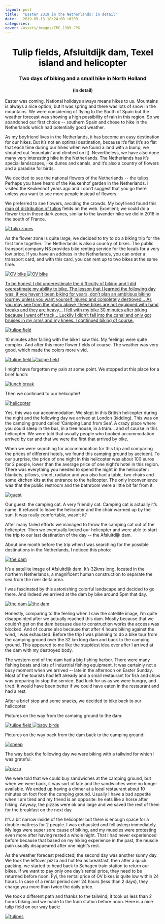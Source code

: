 ```yaml
---
layout: post
title:  "Easter 2019 in the Netherlands: in detail"
date:   2019-05-18 18:24:00 +0200
categories: 
cover: /assets/images/IMG_1389.JPG
---
```

<h1 style="color:black;text-align:center">Tulip fields, Afsluitdijk dam, Texel island and helicopter</h1>
<h3 style="color:black;text-align:center">Two days of biking and a small hike in North Holland</h3>
<h4 style="text-align:center">(in detail)</h4>

Easter was coming. National holidays always means hikes to us. Mountains is always a nice option, but it was spring and there was lots of snow in the mountains. We were considering of flying to the South of Spain but the weather forecast was showing a high possibility of rain in this region. So we abandoned our first choice -- southern Spain and chose to hike in the Netherlands which had potentially good weather.

As my boyfriend lives in the Netherlands, it has become an easy destination for our hikes. But it’s not an optimal destination, because it’s flat (it’s so flat that each time during our hikes when we found a land with a bump, we shouted out ‘mountain’ and climbed on it).  Nevertheless, we have also done many very interesting hike in the Netherlands. The Netherlands has it’s special landscapes, like dunes and canals, and it’s also a country of flowers and a paradise for birds. 

We decided to see the national flowers of the Netherlands -- the  tulips. Perhaps you have heard of the Keukenhof garden in the Netherlands. I visited the Keukenhof years ago and I don’t suggest that you go there unless you want to see more people instead of flowers.

We preferred to see flowers, avoiding the crowds. My boyfriend found this [map of distribution of tulips][tulip-address] fields on the web. Excellent; we could do a flower trip in those dark zones, similar to the lavender hike we did in 2018 in the south of France.

<a class="image-link" href="//easyoutdoor.github.io/assets/images/post_2_netherland_biking/1_tulipes field distribution map.jpg" data-lightbox="pretty-image" data-title="Check out this image">
  <img class="medium-image" src="/assets/images/post_2_netherland_biking/1_tulipes field distribution map.jpg" title="Tulip zones">
</a>

As the flower zone is quite large, we decided to try to do a biking trip for the first time together. The Netherlands is also a country of bikes. The public transport company NS provides bike renting service for the locals for a very low price. If you have an address in the Netherlands, you can order a transport card, and with this card, you can rent up to two bikes at the same time. 

<a class="image-link" href="//easyoutdoor.github.io/assets/images/post_2_netherland_biking/OV bike station.jpg" data-lightbox="day-1-image" data-title="OV bike">
  <img class="large-image" src="/assets/images/post_2_netherland_biking/OV bike station.jpg" title="OV bike">
</a>

<a class="image-link" href="//easyoutdoor.github.io/assets/images/post_2_netherland_biking/2_ovbike.jpg" data-lightbox="day-1-image" data-title="OV bike">
  <img class="large-image" src="/assets/images/post_2_netherland_biking/2_ovbike.jpg" title="OV bike">

To be honest I did underestimate the difficulty of biking and I did overestimate my ability to bike. The lesson that I learned the following day was: if you haven’t been biking for years, don’t plan an ambitious biking journey unless you want yourself injured and completely destroyed... As you may see from the photo above, these bikes are not equipped with hand breaks and they are heavy... I fell with my bike 30 minutes after biking because I went off track... Luckily I didn’t fall into the canal and only got bruises in my arms and my knees. I continued biking of course. 

<a class="image-link" href="//easyoutdoor.github.io/assets/images/post_2_netherland_biking/tulipes1.jpg" data-lightbox="day-1-image" data-title="tulipe field">
  <img class="large-image" src="/assets/images/post_2_netherland_biking/tulipes1.jpg" title="tulipe field">
</a>

10 minutes after falling with the bike I saw this. My feelings were quite complex. And after this more flower fields of course. The weather was very good, which made the colors more vivid.

<a class="image-link" href="//easyoutdoor.github.io/assets/images/post_2_netherland_biking/tulipes2.jpg" data-lightbox="day-1-image" data-title="tulipe field">
  <img class="medium-image" src="/assets/images/post_2_netherland_biking/tulipes2.jpg" title="tulipe field">
</a>
<a class="image-link" href="//easyoutdoor.github.io/assets/images/post_2_netherland_biking/tulipes3.jpg" data-lightbox="day-1-image" data-title="tulipe field">
  <img class="medium-image"  src="/assets/images/post_2_netherland_biking/tulipes3.jpg" title="tulipe field">
</a>

I might have forgotten my pain at some point. We stopped at this place for a brief lunch:

<a class="image-link" href="//easyoutdoor.github.io/assets/images/post_2_netherland_biking/lunchtulipes4.jpg" data-lightbox="day-1-image" data-title="lunch break">
  <img class="large-image"  src="/assets/images/post_2_netherland_biking/lunchtulipes4.jpg" title="lunch break">
</a>

Then we continued to our helicopter!

<a class="image-link" href="//easyoutdoor.github.io/assets/images/post_2_netherland_biking/helicopter.jpg" data-lightbox="day-1-image" data-title="helicopter">
  <img class="large-image" src="/assets/images/post_2_netherland_biking/helicopter.jpg" title="helicopter">
</a>

Yes, this was our accommodation. We slept in this British helicopter during the night and the following day we arrived at London (kidding). This was on the camping ground called ‘Camping Land from Sea’. A crazy place where you could sleep in the bus, in a tree house, in a tram... and of course in this helicopter. We were told that usually people who booked accommodation arrived by car and that we were the first that arrived by bike.

When we were searching for accommodation for this trip and comparing the prices of different hotels, we found this camping ground by accident. To our surprise, the price of one night in this helicopter was about 100 euros for 2 people, lower than the average price of one night’s hotel in this region. There was everything you needed to spend the night in the helicopter : blankets, pillows, sheet, radiator and you also had a table, two chairs and some kitchen kits at the entrance to the helicopter. The only inconvenience was that the public restroom and the bathroom were a little bit far from it.

<a class="image-link" href="//easyoutdoor.github.io/assets/images/post_2_netherland_biking/cat_in_helicopter.jpg" data-lightbox="day-1-image" data-title="guest">
  <img class="medium-image" src="/assets/images/post_2_netherland_biking/cat_in_helicopter.jpg" title="guest">
</a>

Our guest: the camping cat. A very friendly cat. Camping cat is actually it’s name. It refused to leave the helicopter and the chair warmed up by the sun. It was really comfortable, wasn’t it?

After many failed efforts we managed to throw the camping cat out of the helicopter. Then we eventually locked our helicopter and were able to start the trip to our last destination of the day -- the  Afsluitdijk dam. 

About one month before the trip when I was searching for the possible destinations in the Netherlands,  I noticed this photo: 

<a class="image-link" href="//easyoutdoor.github.io/assets/images/post_2_netherland_biking/dam_satelite.jpg" data-lightbox="day-1-image" data-title="the dam">
  <img class="large-image" src="/assets/images/post_2_netherland_biking/dam_satelite.jpg" title="the dam">
</a>

It’s a satellite image of Afsluitdijk dam. It’s 32kms long, located in the northern Netherlands, a  magnificent human construction to separate the sea from the river delta area.

I was fascinated by this astonishing colorful landscape and decided to go there. And indeed we arrived at the dam by bike around 5pm that day. 

<a class="image-link" href="//easyoutdoor.github.io/assets/images/post_2_netherland_biking/dam1.jpg" data-lightbox="day-1-image" data-title="the dam">
  <img class="medium-image" src="/assets/images/post_2_netherland_biking/dam1.jpg" title="the dam">
</a>
<a class="image-link" href="//easyoutdoor.github.io/assets/images/post_2_netherland_biking/dam2.jpg" data-lightbox="day-1-image" data-title="the dam">
  <img class="medium-image" src="/assets/images/post_2_netherland_biking/dam2.jpg" title="the dam">
</a>

Honestly, comparing to the feeling when I saw the satellite image, I’m quite disappointed after we actually reached this dam. Mostly because that we couldn’t get on the dam because due to construction works the access was blocked. And of course also because that after 4 hours biking against the wind, I was exhausted. Before the trip I was planning to do a bike tour from the camping ground over the 32 km long dam and back to the camping ground. This appeared to me like the stupidest idea ever after I arrived at the dam with my destroyed body. 

The western end of the dam had a big fishing harbor. There were many fishing boats and lots of industrial fishing equipment. It was certainly not a busy moment when we arrived -- late in the afternoon on Easter Sunday. Most of the tourists had left already and a small restaurant for fish and chips was preparing to stop the service. Bad luck for us as we were hungry, and tired. It would have been better if we could have eaten in the restaurant and had a rest. 

After a brief stop and some snacks, we decided to bike back to our helicopter. 

Pictures on the way from the camping ground to the dam: 

<a class="image-link" href="//easyoutdoor.github.io/assets/images/post_2_netherland_biking/tulipes4.jpg" data-lightbox="day-1-image" data-title="tulipe field">
  <img class="medium-image" src="/assets/images/post_2_netherland_biking/tulipes4.jpg" title="tulipe field">
</a>
<a class="image-link" href="//easyoutdoor.github.io/assets/images/post_2_netherland_biking/birds1.jpg" data-lightbox="day-1-image" data-title="baby birds">
  <img class="medium-image" src="/assets/images/post_2_netherland_biking/birds1.jpg" title="baby birds">
</a>

Pictures on the way back from the dam back to the camping ground: 

<a class="image-link" href="//easyoutdoor.github.io/assets/images/post_2_netherland_biking/sheep1.jpg" data-lightbox="day-1-image" data-title="sheep">
  <img class="medium-image" src="/assets/images/post_2_netherland_biking/sheep1.jpg" title="sheep">
</a>

The way back the following day we were biking with a tailwind for which I was grateful. 

<a class="image-link" href="//easyoutdoor.github.io/assets/images/post_2_netherland_biking/pizza.jpg" data-lightbox="day-1-image" data-title="pizza">
  <img class="medium-image" src="/assets/images/post_2_netherland_biking/pizza.jpg" title="pizza">
</a>

We were told that we could buy sandwiches at the camping ground, but when we were back, it was sort of late and the sandwiches were no longer available. We ended up having a dinner at a local restaurant about 10 minutes on foot from the camping ground. Usually I have a bad appetite when I am tired and my friend is an opposite: he eats like a horse after hiking. Anyway, the pizzas were ok and large and we saved the rest of them for the breakfast on the next day.

It’s a bit narrow inside of the helicopter but there is enough space for a double mattress for 2 people. I was exhausted and fell asleep immediately. My legs were super sore cause of biking, and my muscles were protesting even more after having rested a whole night. That I had never experienced before because that based on my hiking experience in the past, the muscle pain usually disappeared after one night’s rest. 

As the weather forecast predicted, the second day was another sunny day. We took the leftover pizza and hot tea as breakfast, then after a quick packing, we started to head back to Schagen train station to return our bikes. If we want to pay only one day’s rental price, they need to be returned before noon. Fyi, the rental price of OV bikes is quite low within 24 hours. In case of a rental period over 24 hours (less than 2 days), they charge you more than twice the daily price. 

We took a different path and thanks to the tailwind, it took us less than 2 hours biking and we made to the train station before noon. Here is a nice tulip field on our way back:

<a class="image-link" href="//easyoutdoor.github.io/assets/images/post_2_netherland_biking/tulipes5.jpg" data-lightbox="day-2-image" data-title="tulipes">
  <img class="medium-image" src="/assets/images/post_2_netherland_biking/tulipes5.jpg" title="tulipes">
</a>


[tulip-address]: https://tulipsinholland.com/flower-areas/


